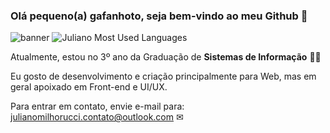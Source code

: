 ### Olá pequeno(a) gafanhoto, seja bem-vindo ao meu Github 👋

![banner](https://3.bp.blogspot.com/-IGtM_FTUrLI/XDdjP4QP97I/AAAAAAAABHE/JlmGNCr339o4f-crNjDTUax7W3nfGVUhwCLcBGAs/s1600/a2225bdd2b94df54edb17f3c271a0e1df18079f5_hq.gif)
![Juliano Most Used Languages](https://github-readme-stats.vercel.app/api/top-langs/?username=jmilhorucci&hide=html&layout=compact&show_icons=true&theme=tokyonight)

Atualmente, estou no 3º ano da Graduação de **Sistemas de Informação** 👨‍💻

Eu gosto de desenvolvimento e criação principalmente para Web, mas em geral apoixado em Front-end e UI/UX.

Para entrar em contato, envie e-mail para: julianomilhorucci.contato@outlook.com ✉
